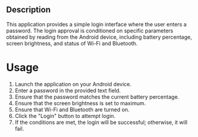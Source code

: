## Description

This application provides a simple login interface where the user enters a password.
The login approval is conditioned on specific parameters obtained by reading from the Android device,
including battery percentage, screen brightness, and status of Wi-Fi and Bluetooth.
# Usage

1. Launch the application on your Android device.
2. Enter a password in the provided text field.
3. Ensure that the password matches the current battery percentage.
4. Ensure that the screen brightness is set to maximum.
5. Ensure that Wi-Fi and Bluetooth are turned on.
6. Click the "Login" button to attempt login.
7. If the conditions are met, the login will be successful; otherwise, it will fail.

